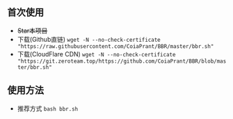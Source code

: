 ## 首次使用
 - ~~Star本项目~~
 - 下载(Github直链) `wget -N --no-check-certificate "https://raw.githubusercontent.com/CoiaPrant/BBR/master/bbr.sh"`
 - 下载(CloudFlare CDN) `wget -N --no-check-certificate "https://git.zeroteam.top/https://github.com/CoiaPrant/BBR/blob/master/bbr.sh"`
## 使用方法
 - 推荐方式 `bash bbr.sh`
